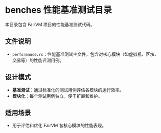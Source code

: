 # benches 性能基准测试目录

本目录包含 FairVM 项目的性能基准测试代码。

## 文件说明
- `performance.rs`：性能基准测试主文件，包含对核心模块（如虚拟机、区块、交易等）的性能评测用例。

## 设计模式
- **基准测试**：通过标准化的测试用例评估各模块的运行效率。
- **模块化**：每个测试用例独立，便于扩展和维护。

## 适用场景
- 用于评估和优化 FairVM 各核心模块的性能表现。 